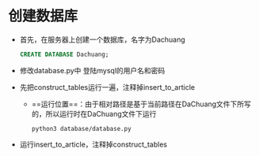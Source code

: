 # 创建数据库

* 首先，在服务器上创建一个数据库，名字为Dachuang

  ```sql
  CREATE DATABASE Dachuang;
  ```

* 修改database.py中 登陆mysql的用户名和密码

* 先把construct_tables运行一遍，注释掉insert_to_article

  * ==运行位置==：由于相对路径是基于当前路径在DaChuang文件下所写的，所以运行时在DaChuang文件下运行

    ```shell
    python3 database/database.py
    ```

    

* 运行insert_to_article，注释掉construct_tables

